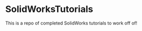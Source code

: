 SolidWorksTutorials
===================

This is a repo of completed SolidWorks tutorials to work off of!
